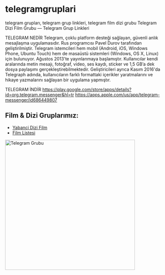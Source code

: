 # telegramgruplari
telegram grupları, telegram grup linkleri, telegram film dizi grubu
Telegram Dizi Film Grubu — Telegram Grup Linkleri

TELEGRAM NEDİR
Telegram, çoklu platform desteği sağlayan, güvenli anlık mesajlaşma uygulamasıdır. Rus programcısı Pavel Durov tarafından geliştirilmiştir. Telegram istemcileri hem mobil (Android, iOS, Windows Phone, Ubuntu Touch) hem de masaüstü sistemleri (Windows, OS X, Linux) için bulunuyor. Ağustos 2013'te yayınlanmaya başlamıştır. Kullanıcılar kendi aralarında metin mesajı, fotoğraf, video, ses kaydı, sticker ve 1,5 GB’a dek dosya paylaşımı gerçekleştirebilmektedir. Geliştiricileri ayrıca Kasım 2016'da Telegraph adında, kullanıcıların farklı formattaki içerikler yaratmalarını ve hikaye yazmalarını sağlayan bir uygulama yapmıştır.



TELEGRAM İNDİR
https://play.google.com/store/apps/details?id=org.telegram.messenger&hl=tr
https://apps.apple.com/us/app/telegram-messenger/id686449807



## Film & Dizi Gruplarımız:
* [Yabanci Dizi Film](https://t.me/joinchat/NZqvrU7Mq5I70cLhV2kkXw)
* [Film Listesi](https://t.me/filmlistesi)

<img src="https://miro.medium.com/max/320/0*-IuoC_iWYTUOujKR.jpg" alt="Telegram Grubu" width="420" height="420">
